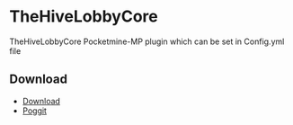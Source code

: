 # TheHiveLobbyCore
TheHiveLobbyCore Pocketmine-MP plugin which can be set in Config.yml file

## Download
* [Download](https://poggit.pmmp.io/r/131429/TheHiveLobbyCore.phar)
* [Poggit](https://poggit.pmmp.io/ci/DrelezTM)
